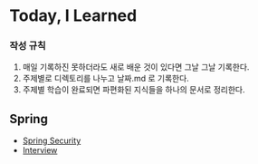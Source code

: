 # Today, I Learned

### 작성 규칙

1. 매일 기록하진 못하더라도 새로 배운 것이 있다면 그날 그날 기록한다.
2. 주제별로 디렉토리를 나누고 날짜.md 로 기록한다.
3. 주제별 학습이 완료되면 파편화된 지식들을 하나의 문서로 정리한다.

## Spring

 - [Spring Security](https://github.com/jhh992000/TIL/blob/main/spring-security/main-spring-security.md)
 - [Interview](https://github.com/jhh992000/TIL/blob/main/interview/20210809.md)
   
